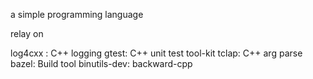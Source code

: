 a simple programming language

relay on 

log4cxx : C++ logging
gtest: C++ unit test tool-kit
tclap: C++ arg parse
bazel: Build tool
binutils-dev: backward-cpp

